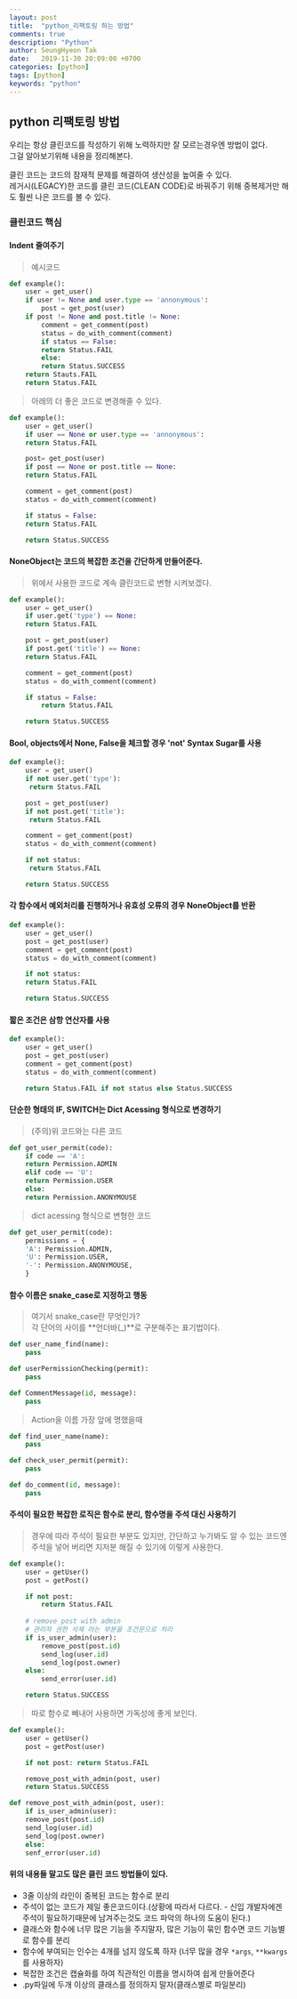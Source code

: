 ```yaml
---
layout: post
title:  "python_리팩토링 하는 방법"
comments: true
description: "Python"
author: SeungHyeon Tak
date:   2019-11-30 20:09:00 +0700
categories: [python]
tags: [python]
keywords: "python"
---
```

## python 리팩토링 방법

우리는 항상 클린코드를 작성하기 위해 노력하지만 잘 모르는경우엔 방법이 없다. <br>
그걸 알아보기위해 내용을 정리해본다.<br>

클린 코드는 코드의 잠재적 문제를 해결하여 생산성을 높여줄 수 있다. <br>
레거시(LEGACY)한 코드를 클린 코드(CLEAN CODE)로 바꿔주기 위해 중복제거만 해도 훨씬 나은 코드를 볼 수 있다. <br>


### 클린코드 핵심

#### Indent 줄여주기

> 예시코드 <br>

```python
def example():
    user = get_user()
    if user != None and user.type == 'annonymous':
        post = get_post(user)
	if post != None and post.title != None:
	    comment = get_comment(post)
	    status = do_with_comment(comment)
	    if status == False:
		return Status.FAIL
	    else:
		return Status.SUCCESS
	return Stauts.FAIL
    return Status.FAIL
```

> 아래의 더 좋은 코드로 변경해줄 수 있다. <br>

```python
def example():
    user = get_user()
    if user == None or user.type == 'annonymous':
	return Status.FAIL

    post= get_post(user)
    if post == None or post.title == None:
	return Status.FAIL

    comment = get_comment(post)
    status = do_with_comment(comment)

    if status = False:
	return Status.FAIL

    return Status.SUCCESS
```

#### NoneObject는 코드의 복잡한 조건을 간단하게 만들어준다.

> 위에서 사용한 코드로 계속 클린코드로 변형 시켜보겠다. <br>

```python
def example():
    user = get_user()
    if user.get('type') == None:
	return Status.FAIL

    post = get_post(user)
    if post.get('title') == None:
	return Status.FAIL

    comment = get_comment(post)
    status = do_with_comment(comment)

    if status = False:
        return Status.FAIL

    return Status.SUCCESS
```

#### Bool, objects에서 None, False을 체크할 경우 'not' Syntax Sugar를 사용

```python
def example():
    user = get_user()
    if not user.get('type'):
	 return Status.FAIL

    post = get_post(user)
    if not post.get('title'):
	 return Status.FAIL

    comment = get_comment(post)
    status = do_with_comment(comment)

    if not status:
	 return Status.FAIL

    return Status.SUCCESS
```

#### 각 함수에서 예외처리를 진행하거나 유효성 오류의 경우 NoneObject를 반환

```python
def example():
    user = get_user()
    post = get_post(user)
    comment = get_comment(post)
    status = do_with_comment(comment)

    if not status:
	return Status.FAIL

    return Status.SUCCESS
```

#### 짧은 조건은 삼항 연산자를 사용

```python
def example():
    user = get_user()
    post = get_post(user)
    comment = get_comment(post)
    status = do_with_comment(comment)

    return Status.FAIL if not status else Status.SUCCESS
```

#### 단순한 형태의 IF, SWITCH는 Dict Acessing 형식으로 변경하기
> (주의)위 코드와는 다른 코드 <br>

```python
def get_user_permit(code):
    if code == 'A':
	return Permission.ADMIN
    elif code == 'U':
	return Permission.USER
    else:
	return Permission.ANONYMOUSE
```

> dict acessing 형식으로 변형한 코드 <br>

```python
def get_user_permit(code):
    permissions = {
	'A': Permission.ADMIN,
	'U': Permission.USER,
	'-': Permission.ANONYMOUSE,
    }
```

#### 함수 이름은 snake_case로 지정하고 행동
> 여기서 snake_case란 무엇인가? <br>
> 각 단어의 사이를 **언더바(_)**로 구분해주는 표기법이다. <br>

```python
def user_name_find(name):
    pass

def userPermissionChecking(permit):
    pass

def CommentMessage(id, message):
    pass
```

> Action을 이름 가장 앞에 명했을때 <br>

```python
def find_user_name(name):
    pass

def check_user_permit(permit):
    pass

def do_comment(id, message):
    pass
```

#### 주석이 필요한 복잡한 로직은 함수로 분리, 함수명을 주석 대신 사용하기
> 경우에 따라 주석이 필요한 부분도 있지만, 간단하고 누가봐도 알 수 있는 코드엔 주석을 넣어 버리면 지저분 해질 수 있기에 이렇게 사용한다. <br>

```python
def example():
    user = getUser()
    post = getPost()

    if not post:
        return Status.FAIL
    
    # remove post with admin
    # 관리자 권한 삭제 라는 부분을 조건문으로 처리
    if is_user_admin(user):
        remove_post(post.id)
        send_log(user.id)
        send_log(post.owner)
    else:
        send_error(user.id)

    return Status.SUCCESS
```

> 따로 함수로 빼내어 사용하면 가독성에 좋게 보인다. <br>

```python
def example():
    user = getUser()
    post = getPost(user)

    if not post: return Status.FAIL

    remove_post_with_admin(post, user)
    return Status.SUCCESS

def remove_post_with_admin(post, user):
    if is_user_admin(user):
	remove_post(post.id)
	send_log(user.id)
	send_log(post.owner)
    else:
	senf_error(user.id)
```

#### 위의 내용들 말고도 많은 클린 코드 방법들이 있다.

* 3줄 이상의 라인이 중복된 코드는 함수로 분리
* 주석이 없는 코드가 제일 좋은코드이다.(상황에 따라서 다르다. - 신입 개발자에겐 주석이 필요하기때문에 남겨주는것도 코드 파악의 하나의 도움이 된다.)
* 클래스와 함수에 너무 많은 기능을 주지말자, 많은 기능이 묶인 함수면 코드 기능별로 함수를 분리
* 함수에 부여되는 인수는 4개를 넘지 않도록 하자 (너무 많을 경우 `*args`, `**kwargs`를 사용하자)
* 복잡한 조건은 캡슐화를 하여 직관적인 이름을 명시하여 쉽게 만들어준다
* .py파일에 두개 이상의 클래스를 정의하지 말자(클래스별로 파일분리)
